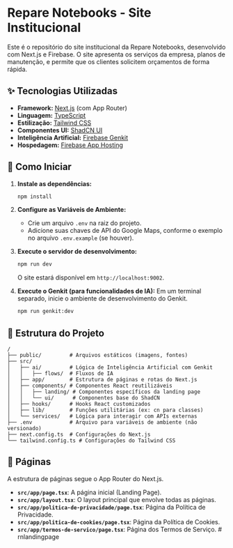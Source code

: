# Repare Notebooks - Site Institucional

Este é o repositório do site institucional da Repare Notebooks, desenvolvido com Next.js e Firebase. O site apresenta os serviços da empresa, planos de manutenção, e permite que os clientes solicitem orçamentos de forma rápida.

## ✨ Tecnologias Utilizadas

- **Framework:** [Next.js](https://nextjs.org/) (com App Router)
- **Linguagem:** [TypeScript](https://www.typescriptlang.org/)
- **Estilização:** [Tailwind CSS](https://tailwindcss.com/)
- **Componentes UI:** [ShadCN UI](https://ui.shadcn.com/)
- **Inteligência Artificial:** [Firebase Genkit](https://firebase.google.com/docs/genkit)
- **Hospedagem:** [Firebase App Hosting](https://firebase.google.com/docs/app-hosting)

## 🚀 Como Iniciar

1.  **Instale as dependências:**
    ```bash
    npm install
    ```

2.  **Configure as Variáveis de Ambiente:**
    - Crie um arquivo `.env` na raiz do projeto.
    - Adicione suas chaves de API do Google Maps, conforme o exemplo no arquivo `.env.example` (se houver).

3.  **Execute o servidor de desenvolvimento:**
    ```bash
    npm run dev
    ```
    O site estará disponível em `http://localhost:9002`.

4.  **Execute o Genkit (para funcionalidades de IA):**
    Em um terminal separado, inicie o ambiente de desenvolvimento do Genkit.
    ```bash
    npm run genkit:dev
    ```

## 📂 Estrutura do Projeto

```
/
├── public/         # Arquivos estáticos (imagens, fontes)
├── src/
│   ├── ai/         # Lógica de Inteligência Artificial com Genkit
│   │   ├── flows/  # Fluxos de IA
│   ├── app/        # Estrutura de páginas e rotas do Next.js
│   ├── components/ # Componentes React reutilizáveis
│   │   ├── landing/ # Componentes específicos da landing page
│   │   └── ui/      # Componentes base do ShadCN
│   ├── hooks/      # Hooks React customizados
│   ├── lib/        # Funções utilitárias (ex: cn para classes)
│   └── services/   # Lógica para interagir com APIs externas
├── .env            # Arquivo para variáveis de ambiente (não versionado)
├── next.config.ts  # Configurações do Next.js
└── tailwind.config.ts # Configurações do Tailwind CSS
```

## 📄 Páginas

A estrutura de páginas segue o App Router do Next.js.

- **`src/app/page.tsx`**: A página inicial (Landing Page).
- **`src/app/layout.tsx`**: O layout principal que envolve todas as páginas.
- **`src/app/politica-de-privacidade/page.tsx`**: Página da Política de Privacidade.
- **`src/app/politica-de-cookies/page.tsx`**: Página da Política de Cookies.
- **`src/app/termos-de-servico/page.tsx`**: Página dos Termos de Serviço.
#   r n l a n d i n g p a g e  
 